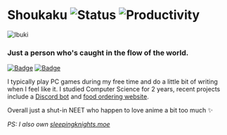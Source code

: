 # Shoukaku ![Status](https://img.shields.io/badge/Status-Alive-blue) ![Productivity](https://img.shields.io/badge/Productivity-Poor-red)
![Ibuki](https://i.postimg.cc/wBfz9FyK/github-banner.jpg)
### Just a person who's caught in the flow of the world.

[![Badge](https://img.shields.io/badge/-Steam-gray?logo=steam)](http://steamcommunity.com/id/Shoukaku) [![Badge](https://img.shields.io/badge/-Discord-gray?logo=discord&logoColor=white)](https://discord.com/users/243316261264556032)

I typically play PC games during my free time and do a little bit of writing when I feel like it. I studied Computer Science for 2 years, recent projects include a [Discord bot](https://github.com/Raphilia/watame) and [food ordering website](https://github.com/Raphilia/food-creation).

Overall just a shut-in NEET who happen to love anime a bit too much ✨

*PS: I also own [sleepingknights.moe](https://sleepingknights.moe)*
